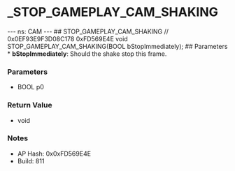 # _STOP_GAMEPLAY_CAM_SHAKING

--- ns: CAM --- ## STOP_GAMEPLAY_CAM_SHAKING  // 0x0EF93E9F3D08C178 0xFD569E4E void STOP_GAMEPLAY_CAM_SHAKING(BOOL bStopImmediately);  ## Parameters * **bStopImmediately**: Should the shake stop this frame.

### Parameters
* BOOL p0

### Return Value
* void

### Notes
* AP Hash: 0x0xFD569E4E
* Build: 811

